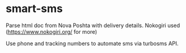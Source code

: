 # smart-sms

Parse html doc from Nova Poshta with delivery details. Nokogiri used (https://www.nokogiri.org/ for more)

Use phone and tracking numbers to automate sms via turbosms API.

